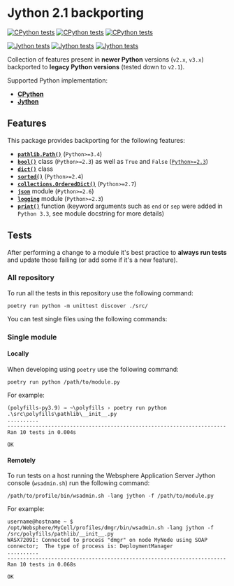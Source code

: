 # Jython 2.1 backporting

[![CPython tests](https://github.com/LukeSavefrogs/jython21-backport/actions/workflows/run-python-tests-lin.yml/badge.svg)](https://github.com/LukeSavefrogs/jython21-backport/actions/workflows/run-python-tests-lin.yml)
[![CPython tests](https://github.com/LukeSavefrogs/jython21-backport/actions/workflows/run-python-tests-mac.yml/badge.svg)](https://github.com/LukeSavefrogs/jython21-backport/actions/workflows/run-python-tests-mac.yml)
[![CPython tests](https://github.com/LukeSavefrogs/jython21-backport/actions/workflows/run-python-tests-win.yml/badge.svg)](https://github.com/LukeSavefrogs/jython21-backport/actions/workflows/run-python-tests-win.yml)

[![Jython tests](https://github.com/LukeSavefrogs/jython21-backport/actions/workflows/run-jython-tests-lin.yml/badge.svg)](https://github.com/LukeSavefrogs/jython21-backport/actions/workflows/run-jython-tests-lin.yml)
[![Jython tests](https://github.com/LukeSavefrogs/jython21-backport/actions/workflows/run-jython-tests-mac.yml/badge.svg)](https://github.com/LukeSavefrogs/jython21-backport/actions/workflows/run-jython-tests-mac.yml)
[![Jython tests](https://github.com/LukeSavefrogs/jython21-backport/actions/workflows/run-jython-tests-win.yml/badge.svg)](https://github.com/LukeSavefrogs/jython21-backport/actions/workflows/run-jython-tests-win.yml)

Collection of features present in **newer Python** versions (`v2.x`, `v3.x`) backported to **legacy Python versions** (tested down to `v2.1`).

Supported Python implementation:

- [**CPython**](https://www.python.org/)
- [**Jython**](https://www.jython.org/)

## Features

This package provides backporting for the following features:

- [**`pathlib.Path()`**](src/polyfills/pathlib/) (`Python>=3.4`)
- [**`bool()`**](src/polyfills/stdlib/future_types/) class (`Python>=2.3`) as well as `True` and `False` ([`Python>=2.3`](https://giedrius.blog/2018/01/04/what-is-actually-true-and-false-in-python/))
- [**`dict()`**](src/polyfills/stdlib/future_types/) class
- [**`sorted()`**](src/polyfills/stdlib/) (`Python>=2.4`)
- [**`collections.OrderedDict()`**](src/polyfills/collections/) (`Python>=2.7`)
- [**`json`**](src/polyfills/json/) module (`Python>=2.6`)
- [**`logging`**](src/polyfills/logging/) module (`Python>=2.3`)
- [**`print()`**](src/polyfills/stdlib/) function (keyword arguments such as `end` or `sep` were added in `Python 3.3`, see module docstring for more details)

## Tests

After performing a change to a module it's best practice to **always run tests** and update those failing (or add some if it's a new feature).

### All repository

To run all the tests in this repository use the following command:

```shell
poetry run python -m unittest discover ./src/
```

You can test single files using the following commands:

### Single module

#### Locally

When developing using `poetry` use the following command:

```shell
poetry run python /path/to/module.py
```

For example:

```shell
(polyfills-py3.9) → ~\polyfills › poetry run python .\src\polyfills\pathlib\__init__.py
..........
----------------------------------------------------------------------
Ran 10 tests in 0.004s

OK
```

#### Remotely

To run tests on a host running the Websphere Application Server Jython console (`wsadmin.sh`) run the following command:

```shell
/path/to/profile/bin/wsadmin.sh -lang jython -f /path/to/module.py
```

For example:

```shell
username@hostname ~ $ /opt/Websphere/MyCell/profiles/dmgr/bin/wsadmin.sh -lang jython -f /src/polyfills/pathlib/__init__.py
WASX7209I: Connected to process "dmgr" on node MyNode using SOAP connector;  The type of process is: DeploymentManager
..........
----------------------------------------------------------------------
Ran 10 tests in 0.068s

OK
```

